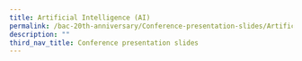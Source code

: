 ```yaml
---
title: Artificial Intelligence (AI)
permalink: /bac-20th-anniversary/Conference-presentation-slides/Artificial-Intelligence
description: ""
third_nav_title: Conference presentation slides
---
```

